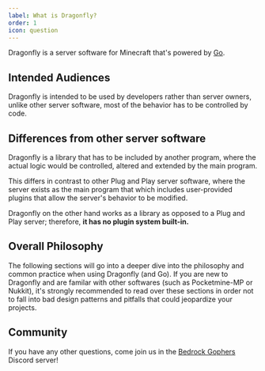 ```yaml
---
label: What is Dragonfly?
order: 1
icon: question
---
```

Dragonfly is a server software for Minecraft that's powered by [Go](https://golang.org/).

## Intended Audiences
Dragonfly is intended to be used by developers rather than server owners, unlike other server software, most of the behavior has to be controlled by code.

## Differences from other server software
Dragonfly is a library that has to be included by another program, where the actual logic would be controlled, altered and extended by the main program.

This differs in contrast to other Plug and Play server software, where the server exists as the main program that which includes user-provided plugins that allow the server's behavior to be modified.

Dragonfly on the other hand works as a library as opposed to a Plug and Play server; therefore, **it has no plugin system built-in.**

## Overall Philosophy

The following sections will go into a deeper dive into the philosophy and common practice when using Dragonfly (and Go). If you are new to Dragonfly and are familar with other softwares (such as Pocketmine-MP or Nukkit), it's strongly recommended to read over these sections in order not to fall into bad design patterns and pitfalls that could jeopardize your projects.

## Community
If you have any other questions, come join us in the [Bedrock Gophers](https://discord.gg/U4kFWHhTNR) Discord server!
